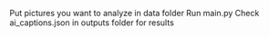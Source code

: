 Put pictures you want to analyze in data folder
Run main.py
Check ai_captions.json in outputs folder for results
